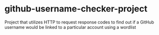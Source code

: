 # github-username-checker-project
Project that utilizes HTTP to request response codes to find out if a GitHub username would be linked to a particular account using a wordlist
